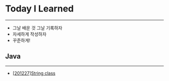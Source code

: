 # Today I Learned
- - - -
* 그날 배운 것 그날 기록하자
* 자세하게 작성하자
* 꾸준하게!


## Java
- - - -
* [[201227]String class](https://github.com/eastheat10/TIL/blob/main/Java/StringClass.md)